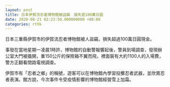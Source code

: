 ```yaml
---
layout: post
title: 日本伊賀流忍者博物館被盜竊　損失逾100萬日圓
date: 2020-08-21 02:23:50.000000000 +08:00
categories: rthk
---
```


日本三重縣伊賀市的伊賀流忍者博物館被人盜竊，損失超過100萬日圓現金。

事發在當地星期一凌晨1時許，博物館的自動警報響起後，警員到場調查，發現辦公室大門被撬開，重150公斤的保險箱不翼而飛，裡面裝有大約1100人的入場費，警方正翻看閉路電視調查。

伊賀市有「忍者之鄉」的稱號，遊客可以在博物館內學習投擲忍者武器，並欣賞忍者表演。館方說，今次事件令受疫情影響的博物館經營雪上加霜。
